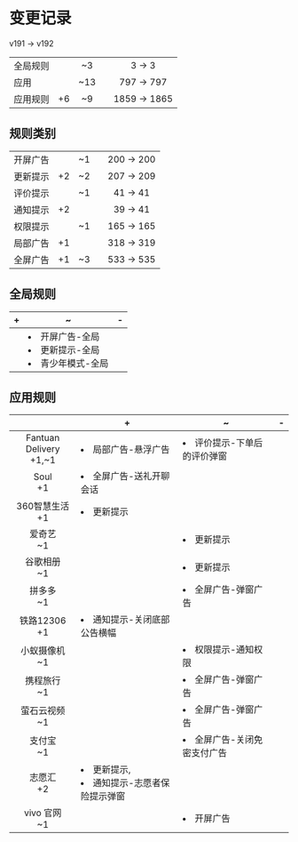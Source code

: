# 变更记录

v191 -> v192

||||||
|-|:-:|:-:|:-:|:-:|
|全局规则||~3||3 -> 3|
|应用||~13||797 -> 797|
|应用规则|+6|~9||1859 -> 1865|

## 规则类别

||||||
|-|:-:|:-:|:-:|:-:|
|开屏广告||~1||200 -> 200|
|更新提示|+2|~2||207 -> 209|
|评价提示||~1||41 -> 41|
|通知提示|+2|||39 -> 41|
|权限提示||~1||165 -> 165|
|局部广告|+1|||318 -> 319|
|全屏广告|+1|~3||533 -> 535|

## 全局规则

|+|~|-|
|-|-|-|
||<li>开屏广告-全局<li>更新提示-全局<li>青少年模式-全局||

## 应用规则

||+|~|-|
|:-:|-|-|-|
|Fantuan Delivery<br>+1,~1|<li>局部广告-悬浮广告|<li>评价提示-下单后的评价弹窗||
|Soul<br>+1|<li>全屏广告-送礼开聊会话|||
|360智慧生活<br>+1|<li>更新提示|||
|爱奇艺<br>~1||<li>更新提示||
|谷歌相册<br>~1||<li>更新提示||
|拼多多<br>~1||<li>全屏广告-弹窗广告||
|铁路12306<br>+1|<li>通知提示-关闭底部公告横幅|||
|小蚁摄像机<br>~1||<li>权限提示-通知权限||
|携程旅行<br>~1||<li>全屏广告-弹窗广告||
|萤石云视频<br>~1||<li>全屏广告-弹窗广告||
|支付宝<br>~1||<li>全屏广告-关闭免密支付广告||
|志愿汇<br>+2|<li>更新提示,<li>通知提示-志愿者保险提示弹窗|||
|vivo 官网<br>~1||<li>开屏广告||
